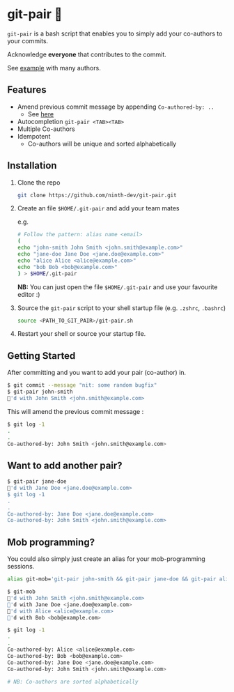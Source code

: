# git-pair 🍐

`git-pair` is a bash script that enables you to simply add your co-authors to your commits.

Acknowledge **everyone** that contributes to the commit.

See [example](https://github.com/ninth-dev/git-pair/commit/0ee2f1f2b47033363534d8fda8b25e13f538cd67) with many authors.

## Features
- Amend previous commit message by appending `Co-authored-by: ..`
  - See [here](https://help.github.com/en/github/committing-changes-to-your-project/creating-a-commit-with-multiple-authors#creating-co-authored-commits-on-the-command-line)
- Autocompletion `git-pair <TAB><TAB>`
- Multiple Co-authors
- Idempotent
  - Co-authors will be unique and sorted alphabetically

## Installation

1. Clone the repo

    ```sh
    git clone https://github.com/ninth-dev/git-pair.git
    ```

2. Create an file `$HOME/.git-pair` and add your team mates

    e.g.

    ```sh
    # Follow the pattern: alias name <email>
    (
    echo "john-smith John Smith <john.smith@example.com>"
    echo "jane-doe Jane Doe <jane.doe@example.com>"
    echo "alice Alice <alice@example.com>"
    echo "bob Bob <bob@example.com>"
    ) > $HOME/.git-pair
    ```

    **NB:** You can just open the file `$HOME/.git-pair` and use your favourite editor :)

3. Source the `git-pair` script to your shell startup file (e.g. `.zshrc`, `.bashrc`)

    ```sh
    source <PATH_TO_GIT_PAIR>/git-pair.sh
    ```

4. Restart your shell or source your startup file.

## Getting Started

After committing and you want to add your pair (co-author) in.

```sh
$ git commit --message "nit: some random bugfix"
$ git-pair john-smith
🍐'd with John Smith <john.smith@example.com>
```

This will amend the previous commit message :

```sh
$ git log -1
.
.
Co-authored-by: John Smith <john.smith@example.com>
```

## Want to add another pair?

```sh
$ git-pair jane-doe
🍐'd with Jane Doe <jane.doe@example.com>
$ git log -1
.
.
Co-authored-by: Jane Doe <jane.doe@example.com>
Co-authored-by: John Smith <john.smith@example.com>
```

## Mob programming?

You could also simply just create an alias for your mob-programming sessions.

```sh
alias git-mob='git-pair john-smith && git-pair jane-doe && git-pair alice && git-pair bob'
```

```sh
$ git-mob
🍐'd with John Smith <john.smith@example.com>
🍐'd with Jane Doe <jane.doe@example.com>
🍐'd with Alice <alice@example.com>
🍐'd with Bob <bob@example.com>

$ git log -1
.
.
Co-authored-by: Alice <alice@example.com>
Co-authored-by: Bob <bob@example.com>
Co-authored-by: Jane Doe <jane.doe@example.com>
Co-authored-by: John Smith <john.smith@example.com>

# NB: Co-authors are sorted alphabetically
```
